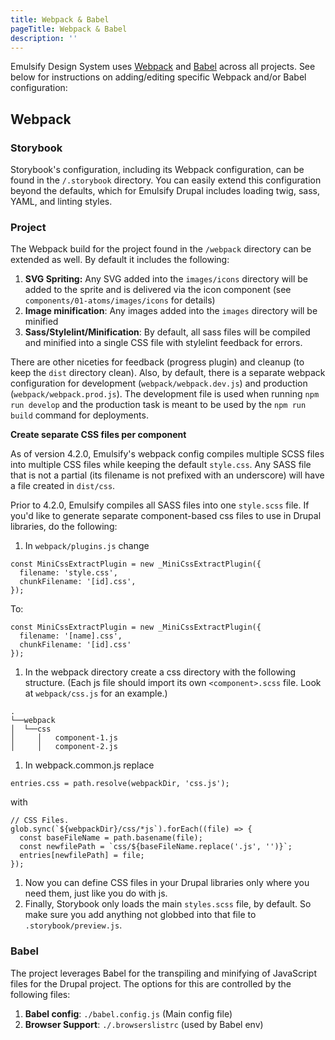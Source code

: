 ```yaml
---
title: Webpack & Babel
pageTitle: Webpack & Babel
description: ''
---
```


Emulsify Design System uses [Webpack](https://webpack.js.org/) and [Babel](https://babeljs.io/) across all projects. See below for instructions on adding/editing specific Webpack and/or Babel configuration:

## Webpack

### Storybook

Storybook's configuration, including its Webpack configuration, can be found in the `/.storybook` directory. You can easily extend this configuration beyond the defaults, which for Emulsify Drupal includes loading twig, sass, YAML, and linting styles.

### Project

The Webpack build for the project found in the `/webpack` directory can be extended as well. By default it includes the following:

1. **SVG Spriting:** Any SVG added into the `images/icons` directory will be added to the sprite and is delivered via the icon component (see `components/01-atoms/images/icons` for details)
2. **Image minification**: Any images added into the `images` directory will be minified
3. **Sass/Stylelint/Minification**: By default, all sass files will be compiled and minified into a single CSS file with stylelint feedback for errors.

There are other niceties for feedback (progress plugin) and cleanup (to keep the `dist` directory clean). Also, by default, there is a separate webpack configuration for development (`webpack/webpack.dev.js`) and production (`webpack/webpack.prod.js`). The development file is used when running `npm run develop` and the production task is meant to be used by the `npm run build` command for deployments.

**Create separate CSS files per component**

As of version 4.2.0, Emulsify's webpack config compiles multiple SCSS files into multiple CSS files while keeping the default `style.css`. Any SASS file that is not a partial (its filename is not prefixed with an underscore) will have a file created in `dist/css`.

Prior to 4.2.0, Emulsify compiles all SASS files into one `style.scss` file. If you'd like to generate separate component-based css files to use in Drupal libraries, do the following:

1. In `webpack/plugins.js` change

```
const MiniCssExtractPlugin = new _MiniCssExtractPlugin({
  filename: 'style.css',
  chunkFilename: '[id].css',
});
```

To:

```
const MiniCssExtractPlugin = new _MiniCssExtractPlugin({
  filename: '[name].css',
  chunkFilename: '[id].css'
});
```

1. In the webpack directory create a css directory with the following structure. (Each js file should import its own `<component>.scss` file. Look at `webpack/css.js` for an example.)

```
.
└──webpack
│  └──css
│     │   component-1.js
│     │   component-2.js
```

1. In webpack.common.js replace

```
entries.css = path.resolve(webpackDir, 'css.js');
```

with

```
// CSS Files.
glob.sync(`${webpackDir}/css/*js`).forEach((file) => {
  const baseFileName = path.basename(file);
  const newfilePath = `css/${baseFileName.replace('.js', '')}`;
  entries[newfilePath] = file;
});
```

1. Now you can define CSS files in your Drupal libraries only where you need them, just like you do with js.
2. Finally, Storybook only loads the main `styles.scss` file, by default. So make sure you add anything not globbed into that file to `.storybook/preview.js`.

### Babel

The project leverages Babel for the transpiling and minifying of JavaScript files for the Drupal project. The options for this are controlled by the following files:

1. **Babel config**: `./babel.config.js` (Main config file)
2. **Browser Support**: `./.browserslistrc` (used by Babel env)

